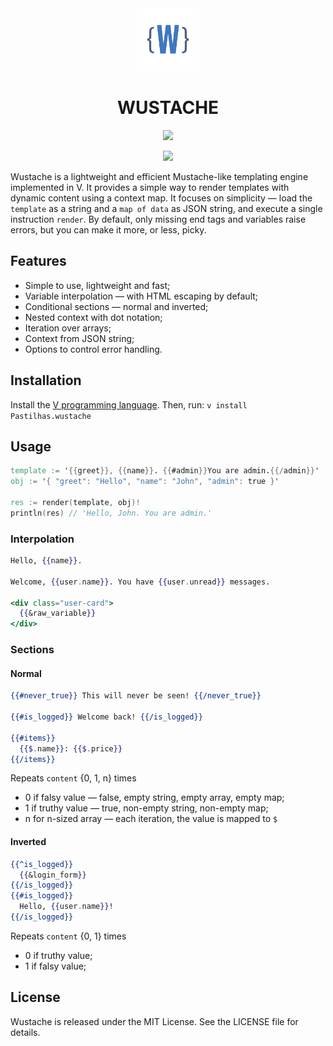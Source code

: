 <div align="center">
<a href="#"><img src="wustache.png" alt="drawing" width="100"/></a>

<h1>WUSTACHE</h1>

<a href="https://vlang.io/">

![](https://img.shields.io/badge/Vlang-gray?style=for-the-badge&logo=v)

</a>

<a href="#">

![](https://img.shields.io/badge/WORK%20IN%20PROGRESS-%20rgb(255%2C%20172%2C%2028)%20?style=for-the-badge)

</a>

</div>

Wustache is a lightweight and efficient Mustache-like templating engine
implemented in V. It provides a simple way to render templates with dynamic
content using a context map. It focuses on simplicity &mdash; load the `template`
as a string and a `map of data` as JSON string, and execute a single instruction `render`.
By default, only missing end tags and variables raise errors, but you can make
it more, or less, picky.

## Features

- Simple to use, lightweight and fast;
- Variable interpolation &mdash; with HTML escaping by default;
- Conditional sections &mdash; normal and inverted;
- Nested context with dot notation;
- Iteration over arrays;
- Context from JSON string;
- Options to control error handling.

## Installation

Install the [V programming language](https://vlang.io/). Then, run:
`v install Pastilhas.wustache`

## Usage

```v
template := '{{greet}}, {{name}}. {{#admin}}You are admin.{{/admin}}'
obj := '{ "greet": "Hello", "name": "John", "admin": true }'

res := render(template, obj)!
println(res) // 'Hello, John. You are admin.'
```

### Interpolation

```mustache
Hello, {{name}}.

Welcome, {{user.name}}. You have {{user.unread}} messages.

<div class="user-card">
  {{&raw_variable}}
</div>
```

### Sections

#### Normal
```mustache
{{#never_true}} This will never be seen! {{/never_true}}

{{#is_logged}} Welcome back! {{/is_logged}}

{{#items}}
  {{$.name}}: {{$.price}}
{{/items}}
```

Repeats `content` {0, 1, n} times
- 0 if falsy value &mdash; false, empty string, empty array, empty map;
- 1 if truthy value &mdash; true, non-empty string, non-empty map;
- n for n-sized array &mdash; each iteration, the value is mapped to `$`

#### Inverted

```mustache
{{^is_logged}}
  {{&login_form}}
{{/is_logged}}
{{#is_logged}}
  Hello, {{user.name}}!
{{/is_logged}}
```

Repeats `content` {0, 1} times
- 0 if truthy value;
- 1 if falsy value;

## License

Wustache is released under the MIT License. See the LICENSE file for details.
